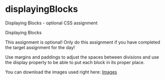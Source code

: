 # displayingBlocks
Displaying Blocks - optional CSS assignment


Displaying Blocks

This assignment is optional! Only do this assignment if you have completed the target assignment for the day!

Use margins and paddings to adjust the spaces between divisions and use the display property to be able to put each block in its proper place.

You can download the images used right here: [Images](http://s3.amazonaws.com/General_V88/boomyeah/company_209/chapter_3921/handouts/chapter3921_7220_git-images.zip)